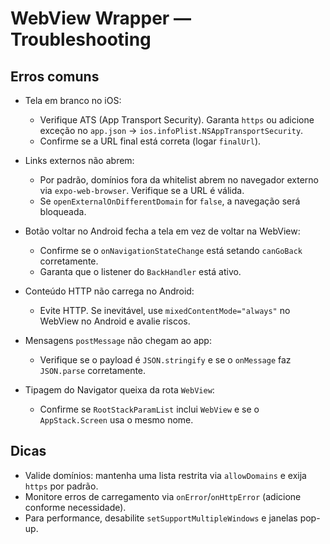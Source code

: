 # WebView Wrapper — Troubleshooting

## Erros comuns

- Tela em branco no iOS:
  - Verifique ATS (App Transport Security). Garanta `https` ou adicione exceção no `app.json` → `ios.infoPlist.NSAppTransportSecurity`.
  - Confirme se a URL final está correta (logar `finalUrl`).

- Links externos não abrem:
  - Por padrão, domínios fora da whitelist abrem no navegador externo via `expo-web-browser`. Verifique se a URL é válida.
  - Se `openExternalOnDifferentDomain` for `false`, a navegação será bloqueada.

- Botão voltar no Android fecha a tela em vez de voltar na WebView:
  - Confirme se o `onNavigationStateChange` está setando `canGoBack` corretamente.
  - Garanta que o listener do `BackHandler` está ativo.

- Conteúdo HTTP não carrega no Android:
  - Evite HTTP. Se inevitável, use `mixedContentMode="always"` no WebView no Android e avalie riscos.

- Mensagens `postMessage` não chegam ao app:
  - Verifique se o payload é `JSON.stringify` e se o `onMessage` faz `JSON.parse` corretamente.

- Tipagem do Navigator queixa da rota `WebView`:
  - Confirme se `RootStackParamList` inclui `WebView` e se o `AppStack.Screen` usa o mesmo nome.

## Dicas

- Valide domínios: mantenha uma lista restrita via `allowDomains` e exija `https` por padrão.
- Monitore erros de carregamento via `onError`/`onHttpError` (adicione conforme necessidade).
- Para performance, desabilite `setSupportMultipleWindows` e janelas pop-up.

